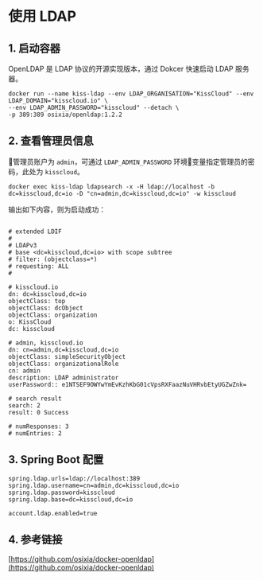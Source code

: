 # 使用 LDAP

## 1. 启动容器

OpenLDAP 是 LDAP 协议的开源实现版本，通过 Dokcer 快速启动 LDAP 服务器。

```
docker run --name kiss-ldap --env LDAP_ORGANISATION="KissCloud" --env LDAP_DOMAIN="kisscloud.io" \
--env LDAP_ADMIN_PASSWORD="kisscloud" --detach \
-p 389:389 osixia/openldap:1.2.2
```

## 2. 查看管理员信息
管理员账户为 `admin`，可通过 `LDAP_ADMIN_PASSWORD` 环境变量指定管理员的密码，此处为 `kisscloud`。
```
docker exec kiss-ldap ldapsearch -x -H ldap://localhost -b dc=kisscloud,dc=io -D "cn=admin,dc=kisscloud,dc=io" -w kisscloud
```

输出如下内容，则为启动成功：

```

# extended LDIF
#
# LDAPv3
# base <dc=kisscloud,dc=io> with scope subtree
# filter: (objectclass=*)
# requesting: ALL
#

# kisscloud.io
dn: dc=kisscloud,dc=io
objectClass: top
objectClass: dcObject
objectClass: organization
o: KissCloud
dc: kisscloud

# admin, kisscloud.io
dn: cn=admin,dc=kisscloud,dc=io
objectClass: simpleSecurityObject
objectClass: organizationalRole
cn: admin
description: LDAP administrator
userPassword:: e1NTSEF9OWYwYmEvKzhKbG01cVpsRXFaazNuVHRvbEtyUGZwZnk=

# search result
search: 2
result: 0 Success

# numResponses: 3
# numEntries: 2
```

## 3. Spring Boot 配置

```
spring.ldap.urls=ldap://localhost:389
spring.ldap.username=cn=admin,dc=kisscloud,dc=io
spring.ldap.password=kisscloud
spring.ldap.base=dc=kisscloud,dc=io

account.ldap.enabled=true 
```

## 4. 参考链接

[https://github.com/osixia/docker-openldap](https://github.com/osixia/docker-openldap)